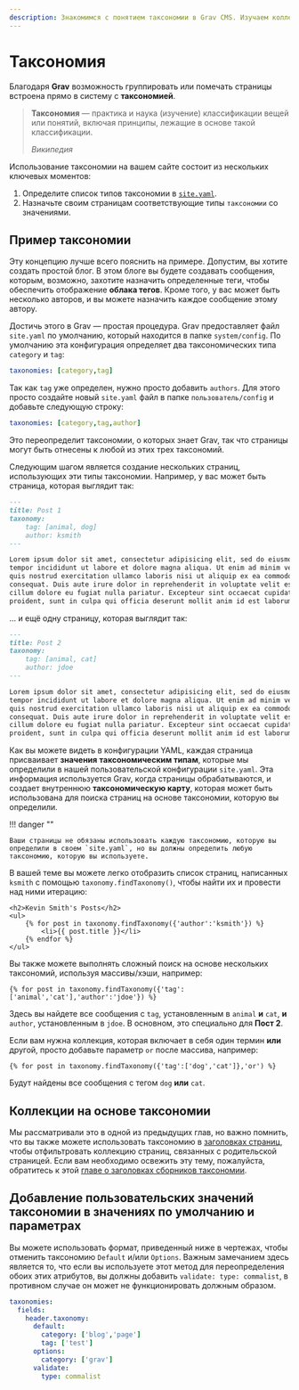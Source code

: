 ```yaml
---
description: Знакомимся с понятием таксономии в Grav CMS. Изучаем коллекции таксономий.
---
```


# Таксономия

Благодаря **Grav** возможность группировать или помечать страницы встроена прямо в систему с **таксономией**.

> **Таксономия** — практика и наука (изучение) классификации вещей или понятий, включая принципы, лежащие в основе такой классификации.
>
> <cite>Википедия</cite>

Использование таксономии на вашем сайте состоит из нескольких ключевых моментов:

1. Определите список типов таксономии в [`site.yaml`](/basics/grav-configuration).
2. Назначьте своим страницам соответствующие типы `таксономии` со значениями.

## Пример таксономии

Эту концепцию лучше всего пояснить на примере. Допустим, вы хотите создать простой блог. В этом блоге вы будете создавать сообщения, которым, возможно, захотите назначить определенные теги, чтобы обеспечить отображение **облака тегов**. Кроме того, у вас может быть несколько авторов, и вы можете назначить каждое сообщение этому автору.

Достичь этого в Grav — простая процедура. Grav предоставляет файл `site.yaml` по умолчанию, который находится в папке `system/config`. По умолчанию эта конфигурация определяет два таксономических типа `category` и `tag`:

```yaml
taxonomies: [category,tag]
```

Так как `tag` уже определен, нужно просто добавить `authors`. Для этого просто создайте новый `site.yaml` файл в папке `пользователь/config` и добавьте следующую строку:

```yaml
taxonomies: [category,tag,author]
```

Это переопределит таксономии, о которых знает Grav, так что страницы могут быть отнесены к любой из этих трех таксономий.

Следующим шагом является создание нескольких страниц, использующих эти типы таксономии. Например, у вас может быть страница, которая выглядит так:

```markdown
---
title: Post 1
taxonomy:
    tag: [animal, dog]
    author: ksmith
---

Lorem ipsum dolor sit amet, consectetur adipisicing elit, sed do eiusmod
tempor incididunt ut labore et dolore magna aliqua. Ut enim ad minim veniam,
quis nostrud exercitation ullamco laboris nisi ut aliquip ex ea commodo
consequat. Duis aute irure dolor in reprehenderit in voluptate velit esse
cillum dolore eu fugiat nulla pariatur. Excepteur sint occaecat cupidatat non
proident, sunt in culpa qui officia deserunt mollit anim id est laborum.
```

... и ещё одну страницу, которая выглядит так:

```markdown
---
title: Post 2
taxonomy:
    tag: [animal, cat]
    author: jdoe
---

Lorem ipsum dolor sit amet, consectetur adipisicing elit, sed do eiusmod
tempor incididunt ut labore et dolore magna aliqua. Ut enim ad minim veniam,
quis nostrud exercitation ullamco laboris nisi ut aliquip ex ea commodo
consequat. Duis aute irure dolor in reprehenderit in voluptate velit esse
cillum dolore eu fugiat nulla pariatur. Excepteur sint occaecat cupidatat non
proident, sunt in culpa qui officia deserunt mollit anim id est laborum.
```


Как вы можете видеть в конфигурации YAML, каждая страница присваивает **значения** **таксономическим типам**, которые мы определили в нашей пользовательской конфигурации `site.yaml`. Эта информация используется Grav, когда страницы обрабатываются, и создает внутреннюю **таксономическую карту**, которая может быть использована для поиска страниц на основе таксономии, которую вы определили.

!!! danger ""

	Ваши страницы не обязаны использовать каждую таксономию, которую вы определили в своем `site.yaml`, но вы должны определить любую таксономию, которую вы используете.

В вашей теме вы можете легко отобразить список страниц, написанных `ksmith` с помощью `taxonomy.findTaxonomy()`, чтобы найти их и провести над ними итерацию:

```twig
<h2>Kevin Smith's Posts</h2>
<ul>
	{% for post in taxonomy.findTaxonomy({'author':'ksmith'}) %}
		<li>{{ post.title }}</li>
	{% endfor %}
</ul>
```

Вы также можете выполнять сложный поиск на основе нескольких таксономий, используя массивы/хэши, например:

```twig
{% for post in taxonomy.findTaxonomy({'tag':['animal','cat'],'author':'jdoe'}) %}
```

Здесь вы найдете все сообщения с `tag`, установленным в `animal` **и** `cat`, **и** `author`, установленным в `jdoe`. В основном, это специально для **Пост 2**.

Если вам нужна коллекция, которая включает в себя один термин **или** другой, просто добавьте параметр `or` после массива, например:

```twig
{% for post in taxonomy.findTaxonomy({'tag':['dog','cat']},'or') %}
```

Будут найдены все сообщения с тегом `dog` **или** `cat`.


## Коллекции на основе таксономии

Мы рассматривали это в одной из предыдущих глав, но важно помнить, что вы также можете использовать таксономию в [заголовках страниц](/content/headers), чтобы отфильтровать коллекцию страниц, связанных с родительской страницей. Если вам необходимо освежить эту тему, пожалуйста, обратитесь к этой [главе о заголовках сборников таксономии](/content/collections).

## Добавление пользовательских значений таксономии в значениях по умолчанию и параметрах

Вы можете использовать формат, приведенный ниже в чертежах, чтобы отменить таксономию `Default` и/или `Options`. Важным замечанием здесь является то, что если вы используете этот метод для переопределения обоих этих атрибутов, вы должны добавить `validate: type: commalist`, в противном случае он может не функционировать должным образом.

```yaml
taxonomies:
  fields:
    header.taxonomy:
      default:
        category: ['blog','page']
        tag: ['test']
      options:
        category: ['grav']
      validate:
        type: commalist
```
